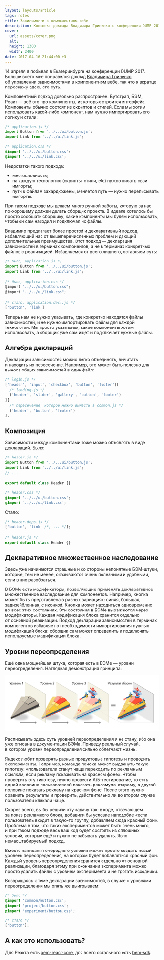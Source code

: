 ```yaml
---
layout: layouts/article
tags: notes
title: Зависимости в компонентном вебе
description: Конспект доклада Владимира Гриненко с конференции DUMP 2017.
cover:
  url: assets/cover.png
  alt:
  height: 1300
  width: 2400
date: 2017-04-16 21:44:00 +3
---
```

14 апреля я побывал в Екатеринбурге на конференции DUMP 2017. Больше всего мне понравился доклад [Владимира Гриненко](https://twitter.com/tadatuta) об управлении зависимостями в компонентном вебе, так что я вкратце перескажу здесь его суть.

Компонентный подход довольно распространён. Бутстрап, БЭМ, Реакт — всё это про компоненты, из которых строится интерфейс. Компоненты обычно состоят из скриптов и стилей. Если мы хотим использовать какой-либо компонент, нам нужно импортировать его логику и стили:

```javascript
/* application.js */
import Button from '../../ui/button.js';
import Link from '../../ui/link.js';
```

```css
/* application.css */
@import '../../ui/button.css';
@import '../../ui/link.css';
```

Недостатки такого подхода:

- многословность;
- на каждую технологию (скрипты, стили, etc) нужно писать свои импорты;
- пути к файлам захардкожены, меняется путь — нужно переписывать импорты.

При таком подходе мы делаем много ручной работы, которую за нас <span class="nobr">по-хорошему</span> должен делать сборщик проекта. В идеале хотелось бы просто сообщать сборщику, какие компоненты мы будем использовать, чтобы он сам находил и подключал их файлы.

Владимир предлагает более простой и декларативный подход, избавляющий нас от вышеперечисленных проблем и дающий дополнительные преимущества. Этот подход — декларация зависимостей в терминах компонентов, а не в терминах конкретных файлов с реализацией. Избавляемся от всего лишнего, оставляем суть:

```javascript
/* было, application.js */
import Button from '../../ui/button.js';
import Link from '../../ui/link.js';

/* было, application.css */
@import "../../ui/button.css";
@import "../../ui/link.css";

/* стало, application.decl.js */
['button', 'link']
```

Теперь нам не нужно указывать, где конкретно находятся файлы зависимостей, и не нужно импортировать файлы для каждой технологии. Мы просто указываем, какие компоненты хотим использовать, а сборщик уже сам ищет и подключает нужные файлы.

## Алгебра деклараций

Декларации зависимостей можно легко объединять, вычитать и находить их пересечение. Например, это может быть полезно для выноса общих зависимостей в один файл:

```javascript
/* login.js */
['header', 'input', 'checkbox', 'button', 'footer'][
  /* landing.js */
  ('header', 'slider', 'gallery', 'button', 'footer')
][
  /* пересечение, которое можно вынести в common.js */
  ('header', 'button', 'footer')
];
```

## Композиция

Зависимости между компонентами тоже можно объявлять в виде деклараций. Было:

```javascript
/* header.js */
import Button from '../../ui/button.js';
import Link from '../../ui/link.js';
// ...

export default class Header {}
```

```css
/* header.css */
@import '../../ui/button.css';
@import '../../ui/link.css';
```

Стало:

```javascript
/* header.deps.js */
['button', 'link' /*, ... */];

/* header.js */
export default class Header {}
```

## Декларативное множественное наследование

Здесь уже начинаются страшные и со стороны непонятные БЭМ-штуки, которые, тем не менее, оказываются очень полезными и удобными, если в них разобраться.

В БЭМе есть модификаторы, позволяющие применять декларативное множественное наследование для компонентов. Например, кнопка может быть представлена в разных вариациях: синяя, большая, задизейбленная, с иконкой. Кнопка может находиться одновременно во всех этих состояниях. Эти состояния в БЭМе выражаются через модификаторы. Каждая модификация блока хранится отдельно от основной реализации. Подход декларации зависимостей в терминах компонентов избавляет от необходимости импортирования нужных модификаций блока: сборщик сам может определить и подключить используемые модификации блока.

## Уровни переопределения

Ещё одна мощнейшая штука, которая есть в БЭМе — уровни переопределения. Наглядная демонстрация принципа:

![Пример уровней переопределения](assets/redefinition-levels.png)

Расписывать здесь суть уровней переопределения я не стану, ибо она уже описана в документации БЭМа. Приведу реальный случай, в котором уровни переопределения сильно облегчают жизнь.

Яндекс любит проверять разные продуктовые гипотезы и проводить эксперименты. Например, команда поиска может выдвинуть такую гипотезу: «пользователи станут чаще переходить по рекламным ссылкам, если рекламу показывать на красном фоне». Чтобы проверить эту гипотезу, нужно провести А/Б-тестирование, то есть одной половине пользователей показать рекламупо-старому, а другой половине показать рекламу на красном фоне. После этого нужно сравнить результаты и проверить, действительно ли во втором случае пользователи кликали чаще.

Скорее всего, вы бы решили эту задачу так: в коде, отвечающем за показ рекламного блока, добавили бы условие наподобие «если пользователь входит в такую-то группу, добавляем сюда красный фон». Проблема в том, что таких экспериментов может быть очень много, и при таком подходе весь ваш код будет состоять из сплошных условий, которые ещё и нужно не забывать удалять. Явно немасштабируемый подход.

Вместо написания очередного условия можно просто создать новый уровень переопределения, на котором будет добавляться красный фон. Каждый уровень переопределения хранится отдельно от основной реализации, благодаря этому при окончании эксперимента можно просто удалить файлы с уровнем эксперимента и не трогать исходники.

Возвращаясь к теме декларации зависимостей, в случае с уровнями переопределения мы опять же выигрываем:

```css
/* было */
@import 'common/button.css';
@import 'project/button.css';
@import 'experiment/button.css';
```

```javascript
/* стало */
['button'];
```

## А как это использовать?

Для Реакта есть [bem-react-core](https://github.com/bem/bem-react-core), для всего остального есть [bem-sdk](https://github.com/bem-sdk).
